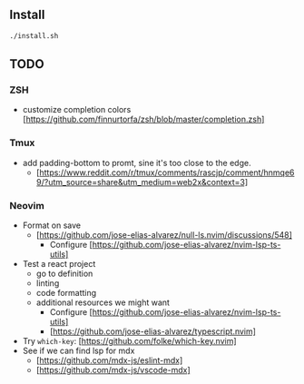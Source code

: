 ## Install

```sh
./install.sh
```

## TODO

### ZSH

- customize completion colors [https://github.com/finnurtorfa/zsh/blob/master/completion.zsh]

### Tmux

- add padding-bottom to promt, sine it's too close to the edge.
  - [https://www.reddit.com/r/tmux/comments/rascjp/comment/hnmqe69/?utm_source=share&utm_medium=web2x&context=3]

### Neovim

- Format on save
  - [https://github.com/jose-elias-alvarez/null-ls.nvim/discussions/548]
    - Configure [https://github.com/jose-elias-alvarez/nvim-lsp-ts-utils]
- Test a react project
  - go to definition
  - linting
  - code formatting
  - additional resources we might want
    - Configure [https://github.com/jose-elias-alvarez/nvim-lsp-ts-utils]
    - [https://github.com/jose-elias-alvarez/typescript.nvim]
- Try `which-key`: [https://github.com/folke/which-key.nvim]
- See if we can find lsp for mdx
  - [https://github.com/mdx-js/eslint-mdx]
  - [https://github.com/mdx-js/vscode-mdx]


